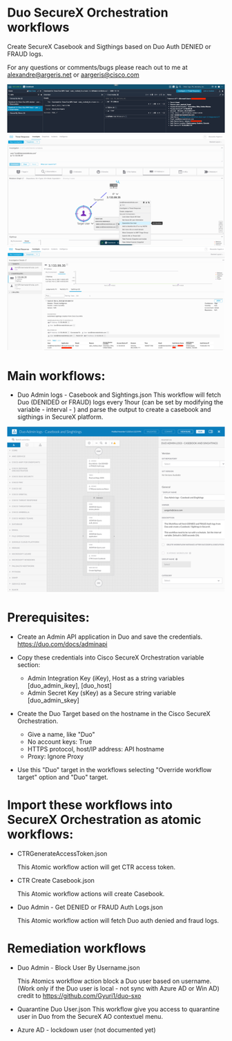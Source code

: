 # Duo SecureX Orchestration workflows

Create SecureX Casebook and Sigthings based on Duo Auth DENIED or FRAUD logs.

For any questions or comments/bugs please reach out to me at alexandre@argeris.net or aargeris@cisco.com

![image](./Screen_Shot_Duo_fraud_casebook.png)
<br/>
![image](./Screen_Shot_Duo_CTR.png)
<br/>
![image](./Screen_Shot_Duo_Sigthings.png)
<br/>

# Main workflows:

- Duo Admin logs - Casebook and Sightings.json
  This workflow will fetch Duo (DENIDED or FRAUD) logs every 1hour (can be set by modifying the variable - interval - ) and parse the output to create a casebook and sigthings in SecureX platform. 
  
![image](./Screen_Shot_Duo_casebook_workflow.png)
<br/>  

# Prerequisites:

- Create an Admin API application in Duo and save the credentials.
    https://duo.com/docs/adminapi
    
- Copy these credentials into Cisco SecureX Orchestration variable section:

  - Admin Integration Key (iKey), Host as a string variables [duo_admin_ikey], [duo_host]
  - Admin Secret Key (sKey) as a Secure string variable [duo_admin_skey]


- Create the Duo Target based on the hostname in the Cisco SecureX Orchestration. 

  - Give a name, like "Duo"
  - No account keys: True
  - HTTPS protocol, host/IP address: API hostname
  - Proxy: Ignore Proxy
  
- Use this "Duo" target in the workflows selecting "Override workflow target" option and "Duo" target.


# Import these workflows into SecureX Orchestration as atomic workflows:
  
- CTRGenerateAccessToken.json

  This Atomic workflow action will get CTR access token.

- CTR Create Casebook.json 

  This Atomic workflow actions will create Casebook.  
  
- Duo Admin - Get DENIED or FRAUD Auth Logs.json

  This Atomic workflow action will fetch Duo auth denied and fraud logs.


# Remediation workflows

- Duo Admin - Block User By Username.json  

  This Atomics workflow action block a Duo user based on username. (Work only if the Duo user is local - not sync with Azure AD or Win AD)
  credit to https://github.com/Gyuri1/duo-sxo
  
- Quarantine Duo User.json
  This workflow give you access to quarantine user in Duo from the SecureX AO contextuel menu.
  
- Azure AD - lockdown user (not documented yet)
